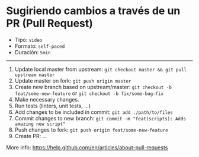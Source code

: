 # Sugiriendo cambios a través de un PR (Pull Request)

* Tipo: `video`
* Formato: `self-paced`
* Duración: `5min`

***

1. Update local master from upstream: `git checkout master && git pull upstream master`
2. Update master on fork: `git push origin master`
3. Create new branch based on upstream/master: `git checkout -b feat/some-new-feature` or `git checkout -b fix/some-bug-fix`
4. Make necessary changes.
5. Run tests (linters, unit tests, ...)
6. Add changes to be included in commit: `git add ./path/to/files`
7. Commit changes to new branch: `git commit -m "feat(scripts): Adds amazing new script"`
8. Push changes to fork: `git push origin feat/some-new-feature`
9. Create PR: ...

More info: https://help.github.com/en/articles/about-pull-requests
